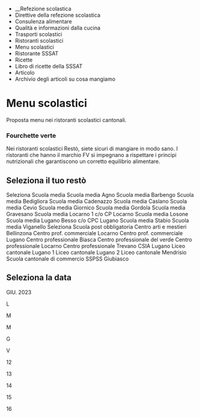  * __Refezione scolastica
  * Direttive della refezione scolastica
  * Consulenza alimentare
  * Qualità e informazioni dalla cucina
  * Trasporti scolastici
  * Ristoranti scolastici
  * Menu scolastici
  * Ristorante SSSAT
  * Ricette
  * Libro di ricette della SSSAT
  * Articolo
  * Archivio degli articoli su cosa mangiamo

#  Menu scolastici

Proposta menu nei ristoranti scolastici cantonali.

### Fourchette verte

Nei ristoranti scolastici Restò, siete sicuri di mangiare in modo sano. I
ristoranti che hanno il marchio FV si impegnano a rispettare i principi
nutrizionali che garantiscono un corretto equilibrio alimentare.

## Seleziona il tuo restò

Seleziona Scuola media Scuola media Agno Scuola media Barbengo Scuola media
Bedigliora Scuola media Cadenazzo Scuola media Caslano Scuola media Cevio
Scuola media Giornico Scuola media Gordola Scuola media Gravesano Scuola media
Locarno 1 c/o CP Locarno Scuola media Losone Scuola media Lugano Besso c/o CPC
Lugano Scuola media Stabio Scuola media Viganello Seleziona Scuola post
obbligatoria Centro arti e mestieri Bellinzona Centro prof. commerciale
Locarno Centro prof. commerciale Lugano Centro professionale Biasca Centro
professionale del verde Centro professionale Locarno Centro professionale
Trevano CSIA Lugano Liceo cantonale Lugano 1 Liceo cantonale Lugano 2 Liceo
cantonale Mendrisio Scuola cantonale di commercio SSPSS Giubiasco

## Seleziona la data

GIU. 2023

L

M

M

G

V

12

13

14

15

16

